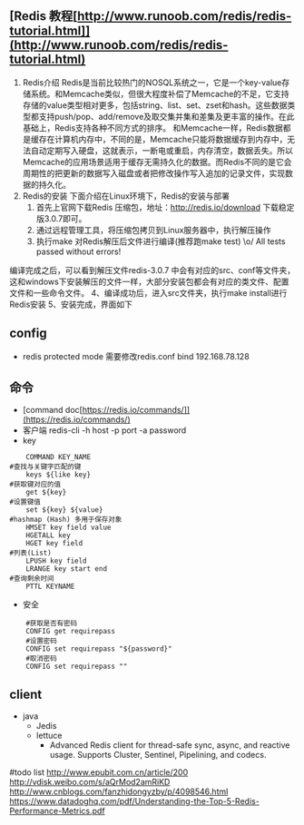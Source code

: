 ## [Redis 教程[http://www.runoob.com/redis/redis-tutorial.html]](http://www.runoob.com/redis/redis-tutorial.html)
1. Redis介绍
Redis是当前比较热门的NOSQL系统之一，它是一个key-value存储系统。和Memcache类似，但很大程度补偿了Memcache的不足，它支持存储的value类型相对更多，包括string、list、set、zset和hash。这些数据类型都支持push/pop、add/remove及取交集并集和差集及更丰富的操作。在此基础上，Redis支持各种不同方式的排序。
和Memcache一样，Redis数据都是缓存在计算机内存中，不同的是，Memcache只能将数据缓存到内存中，无法自动定期写入硬盘，这就表示，一断电或重启，内存清空，数据丢失。所以Memcache的应用场景适用于缓存无需持久化的数据。而Redis不同的是它会周期性的把更新的数据写入磁盘或者把修改操作写入追加的记录文件，实现数据的持久化。
2. Redis的安装
下面介绍在Linux环境下，Redis的安装与部署
	1. 首先上官网下载Redis 压缩包，地址：http://redis.io/download 下载稳定版3.0.7即可。
	1. 通过远程管理工具，将压缩包拷贝到Linux服务器中，执行解压操作
	1. 执行make 对Redis解压后文件进行编译(推荐跑make test)
\o/ All tests passed without errors!

编译完成之后，可以看到解压文件redis-3.0.7 中会有对应的src、conf等文件夹，这和windows下安装解压的文件一样，大部分安装包都会有对应的类文件、配置文件和一些命令文件。
4、编译成功后，进入src文件夹，执行make install进行Redis安装
5、安装完成，界面如下

## config
- redis protected mode 需要修改redis.conf
bind 192.168.78.128

## 命令
- [command doc[https://redis.io/commands/]](https://redis.io/commands/)
- 客户端 redis-cli -h host -p port -a password
- key

``` shell
	COMMAND KEY_NAME
#查找与关键字匹配的键
	keys ${like key}
#获取键对应的值
	get ${key}
#设置键值
	set ${key} ${value}
#hashmap (Hash) 多用于保存对象
	HMSET key field value
	HGETALL key
	HGET key field
#列表(List)
	LPUSH key field
	LRANGE key start end
#查询剩余时间
	PTTL KEYNAME
```

- 安全

``` shell
	#获取是否有密码
	CONFIG get requirepass
	#设置密码
	CONFIG set requirepass "${password}"
	#取消密码
	CONFIG set requirepass ""
```

## client
 - java
 	- Jedis
 	- lettuce
 		- Advanced Redis client for thread-safe sync, async, and reactive usage. Supports Cluster, Sentinel, Pipelining, and codecs.

#todo list
 http://www.epubit.com.cn/article/200
 http://vdisk.weibo.com/s/aQrMod2amRiKD
 http://www.cnblogs.com/fanzhidongyzby/p/4098546.html
 https://www.datadoghq.com/pdf/Understanding-the-Top-5-Redis-Performance-Metrics.pdf
